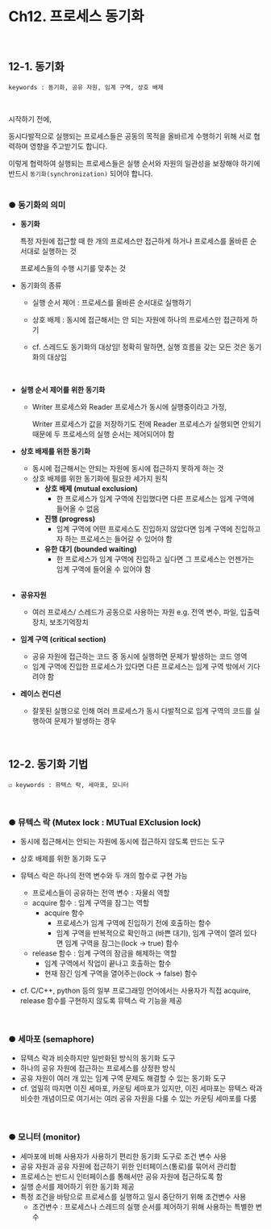 # Ch12. 프로세스 동기화

&nbsp;
## 12-1. 동기화

    keywords : 동기화, 공유 자원, 임계 구역, 상호 배제
<br>

시작하기 전에,

동시다발적으로 실행되는 프로세스들은 공동의 목적을 올바르게 수행하기 위해 서로 협력하며 영향을 주고받기도 합니다. 

이렇게 협력하여 실행되는 프로세스들은 실행 순서와 자원의 일관성을 보장해야 하기에 반드시 `동기화(synchronization)` 되어야 합니다.
<br><br>

### ● 동기화의 의미

- **동기화**
    
    특정 자원에 접근할 때 한 개의 프로세스만 접근하게 하거나 프로세스를 올바른 순서대로 실행하는 것
    
    프로세스들의 수행 시기를 맞추는 것
    <br>
    
- 동기화의 종류
    - 실행 순서 제어 : 프로세스를 올바른 순서대로 실행하기
    - 상호 배제 : 동시에 접근해서는 안 되는 자원에 하나의 프로세스만 접근하게 하기
    
    - cf. 스레드도 동기화의 대상임! 정확히 말하면, 실행 흐름을 갖는 모든 것은 동기화의 대상임
    <br>

- **실행 순서 제어를 위한 동기화**
    - Writer 프로세스와 Reader 프로세스가 동시에 실행중이라고 가정,
        
        Writer 프로세스가 값을 저장하기도 전에 Reader 프로세스가 실행되면 안되기 때문에 두 프로세스의 실행 순서는 제어되어야 함
        
- **상호 배제를 위한 동기화**
    - 동시에 접근해서는 안되는 자원에 동시에 접근하지 못하게 하는 것
    - 상호 배제를 위한 동기화에 필요한 세가지 원칙
        - **상호 배제 (mutual exclusion)**
            - 한 프로세스가 임계 구역에 진입했다면 다른 프로세스는 임계 구역에 들어올 수 없음
        - **진행 (progress)**
            - 임계 구역에 어떤 프로세스도 진입하지 않았다면 임계 구역에 진입하고자 하는 프로세스는 들어갈 수 있어야 함
        - **유한 대기 (bounded waiting)**
            - 한 프로세스가 임계 구역에 진입하고 싶다면 그 프로세스는 언젠가는 임계 구역에 들어올 수 있어야 함
            <br>
- **공유자원**
    - 여러 프로세스/ 스레드가 공동으로 사용하는 자원
    e.g. 전역 변수, 파일, 입출력장치, 보조기억장치
- **임계 구역 (critical section)**
    - 공유 자원에 접근하는 코드 중 동시에 실행하면 문제가 발생하는 코드 영역
    - 임계 구역에 진입한 프로세스가 있다면 다른 프로세스는 임계 구역 밖에서 기다려야 함
- **레이스 컨디션**
    - 잘못된 실행으로 인해 여러 프로세스가 동시 다발적으로 임계 구역의 코드를 실행하여 문제가 발생하는 경우

&nbsp;
## 12-2. 동기화 기법

    ☑️ keywords : 뮤텍스 락, 세마포, 모니터
<br>

### ● 뮤텍스 락 (Mutex lock : MUTual EXclusion lock)

- 동시에 접근해서는 안되는 자원에 동시에 접근하지 않도록 만드는 도구
- 상호 배제를 위한 동기화 도구
- 뮤텍스 락은 하나의 전역 변수와 두 개의 함수로 구현 가능
    - 프로세스들이 공유하는 전역 변수 : 자물쇠 역할
    - acquire 함수 : 임계 구역을 잠그는 역할
        - acquire 함수
            - 프로세스가 임계 구역에 진입하기 전에 호출하는 함수
            - 임계 구역을 반복적으로 확인하고 (바쁜 대기), 임계 구역이 열려 있다면 임계 구역을 잠그는(lock → true) 함수
    - release 함수 : 임계 구역의 잠금을 해제하는 역할
        - 임계 구역에서 작업이 끝나고 호출하는 함수
        - 현재 잠긴 임계 구역을 열어주는(lock → false) 함수

- cf. C/C++, python 등의 일부 프로그래밍 언어에서는 사용자가 직접 acquire, release 함수를 구현하지 않도록 뮤텍스 락 기능을 제공
<br>

### ● 세마포 (semaphore)

- 뮤텍스 락과 비슷하지만 일반화된 방식의 동기화 도구
- 하나의 공유 자원에 접근하는 프로세스를 상정한 방식
- 공유 자원이 여러 개 있는 임계 구역 문제도 해결할 수 있는 동기화 도구
- cf. 엄밀히 따지면 이진 세마포, 카운팅 세마포가 있지만, 이진 세마포는 뮤텍스 락과 비슷한 개념이므로 여기서는 여러 공유 자원을 다룰 수 있는 카운팅 세마포를 다룸
<br>

### ● 모니터 (monitor)

- 세마포에 비해 사용자가 사용하기 편리한 동기화 도구로 조건 변수 사용
- 공유 자원과 공유 자원에 접근하기 위한 인터페이스(통로)를 묶어서 관리함
- 프로세스는 반드시 인터페이스를 통해서만 공유 자원에 접근하도록 함
- 실행 순서를 제어하기 위한 동기화 제공
- 특정 조건을 바탕으로 프로세스를 실행하고 일시 중단하기 위해 조건변수 사용
    - 조건변수 : 프로세스나 스레드의 실행 순서를 제어하기 위해 사용하는 특별한 변수
